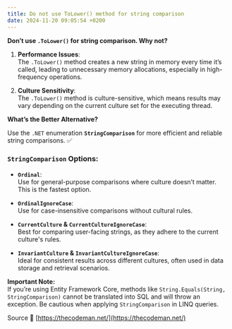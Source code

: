 ```yaml
---
title: Do not use ToLower() method for string comparison
date: 2024-11-20 09:05:54 +0200
---
```


**Don’t use `.ToLower()` for string comparison. Why not?**  

1. **Performance Issues**:  
   The `.ToLower()` method creates a new string in memory every time it’s called, leading to unnecessary memory allocations, especially in high-frequency operations.  

2. **Culture Sensitivity**:  
   The `.ToLower()` method is culture-sensitive, which means results may vary depending on the current culture set for the executing thread.  

**What’s the Better Alternative?**  

Use the `.NET` enumeration **`StringComparison`** for more efficient and reliable string comparisons. ✅  

### `StringComparison` Options:  

- **`Ordinal`**:  
  Use for general-purpose comparisons where culture doesn’t matter. This is the fastest option.  

- **`OrdinalIgnoreCase`**:  
  Use for case-insensitive comparisons without cultural rules.  

- **`CurrentCulture` & `CurrentCultureIgnoreCase`**:  
  Best for comparing user-facing strings, as they adhere to the current culture's rules.  

- **`InvariantCulture` & `InvariantCultureIgnoreCase`**:  
  Ideal for consistent results across different cultures, often used in data storage and retrieval scenarios.  

**Important Note:**  
If you’re using Entity Framework Core, methods like `String.Equals(String, StringComparison)` cannot be translated into SQL and will throw an exception. Be cautious when applying `StringComparison` in LINQ queries.

Source 🔗 [https://thecodeman.net/](https://thecodeman.net/)